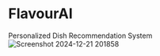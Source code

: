 # FlavourAI
Personalized Dish Recommendation System
![Screenshot 2024-12-21 201858](https://github.com/user-attachments/assets/ef00b555-68f1-462d-aae7-ebff8025873c)

